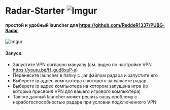 # Radar-Starter ![Imgur](https://camo.githubusercontent.com/87d71baf2060bafcc9947895d7ab3c97eab4f883/68747470733a2f2f692e696d6775722e636f6d2f6e334a744e35642e706e67)

#### простой и удобный launcher для https://github.com/ReddeR1337/PUBG-Radar

![Imgur](https://ibb.co/mG5fUc)

#### Запуск:
* Запуcтите VPN согласно мануалу (см. видео по настройке VPN https://youtu.be/H_gud8xuP-s)
* Перенесите launcher в папку с .jar файлом радара и запустите его
* Выберете ip адрес компьютера с которого запускаете радар
* Выберете ip адрес компьютера на котором запущена игра (ip который присвоил VPN для вашего игрового компьютера)
* Так-же данный launcher может решить вашу проблему с неработоспособностью радара при условии подключенного VPN
